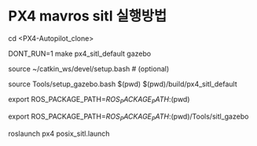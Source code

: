# PX4 mavros sitl 실행방법
cd <PX4-Autopilot_clone>

DONT_RUN=1 make px4_sitl_default gazebo

source ~/catkin_ws/devel/setup.bash    # (optional)

source Tools/setup_gazebo.bash $(pwd) $(pwd)/build/px4_sitl_default

export ROS_PACKAGE_PATH=$ROS_PACKAGE_PATH:$(pwd)

export ROS_PACKAGE_PATH=$ROS_PACKAGE_PATH:$(pwd)/Tools/sitl_gazebo

roslaunch px4 posix_sitl.launch
